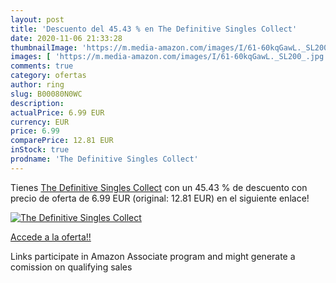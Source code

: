 ```yaml
---
layout: post
title: 'Descuento del 45.43 % en The Definitive Singles Collect'
date: 2020-11-06 21:33:28
thumbnailImage: 'https://m.media-amazon.com/images/I/61-60kqGawL._SL200_.jpg'
images: [ 'https://m.media-amazon.com/images/I/61-60kqGawL._SL200_.jpg' ]
comments: true
category: ofertas
author: ring
slug: B00080N0WC
description:
actualPrice: 6.99 EUR
currency: EUR
price: 6.99
comparePrice: 12.81 EUR
inStock: true
prodname: 'The Definitive Singles Collect'
---
```


Tienes [The Definitive Singles Collect](https://www.amazon.it/dp/B00080N0WC/?tag=tolees00-21) con un 45.43 % de descuento con precio de oferta de 6.99 EUR (original: 12.81 EUR) en el siguiente enlace!

[![The Definitive Singles Collect](https://m.media-amazon.com/images/I/61-60kqGawL._SL200_.jpg)](https://www.amazon.it/dp/B00080N0WC/?tag=tolees00-21)

[Accede a la oferta!!](https://www.amazon.it/dp/B00080N0WC/?tag=tolees00-21)

Links participate in Amazon Associate program and might generate a comission on qualifying sales


